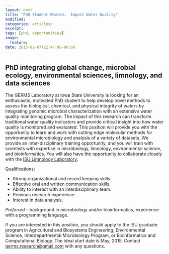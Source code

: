 ```yaml
---
layout: post
title: "PhD Student Wanted:  Impact Water Quality"
modified:
categories: articles/
excerpt:
tags: [phd, opportunities]
image:
  feature:
date: 2015-02-07T22:47:06-06:00
---
```


## PhD integrating global change, microbial ecology, environmental sciences, limnology, and data sciences

The GERMS Laboratory at Iowa State University is looking for an enthusiastic, motivated PhD student to help develop novel methods to assess the biological, chemical, and physical integrity of waters by integrating genomic microbial characterization with an extensive water quality monitoring program.  The impact of this research can transform traditional water quality indicators and provide critical insight into how water quality is monitored and evaluated. This position will provide you with the opportunity to learn and work with cutting edge molecular methods for environmental microbiology and analysis of a variety of datasets.  We provide an inter-disciplinary training opportunity, and you will train with scientists with expertise in microbiology, limnology, environmental science, and bioinformatics.   You will also have the opportunity to collaborate closely with the [ISU Limnology Laboratory](http://www.public.iastate.edu/~downing/).

Qualifications:

* Strong organizational and record keeping skills.
* Effective oral and written communication skills.
* Ability to interact with an interdisciplinary team. 
* Previous research experience.
* Interest in data analysis.

*Preferred* – background in microbiology and/or bioinformatics, experience with a programming language. 

If you are interested in this position, you should apply to the ISU graduate program in Agricultural and Biosystems Engineering, Environmental Science, Interdepartmental Microbiology Program, or Bioinformatics and Computational Biology.  The ideal start date is May, 2015.   Contact germs.research@gmail.com with any questions.



